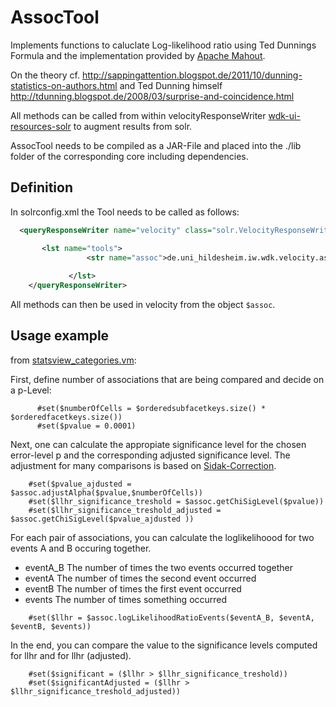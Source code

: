 # AssocTool
Implements functions to caluclate  Log-likelihood ratio using Ted Dunnings Formula and the implementation provided by [Apache Mahout](http://mahout.apache.org/).

On the theory cf. http://sappingattention.blogspot.de/2011/10/dunning-statistics-on-authors.html and Ted Dunning himself http://tdunning.blogspot.de/2008/03/surprise-and-coincidence.html

All methods can be called from within velocityResponseWriter [wdk-ui-resources-solr](../wdk-ui-resources-solr/) to augment results from solr.

AssocTool needs to be compiled as a JAR-File and placed into the ./lib folder of the corresponding core including dependencies.

## Definition

In solrconfig.xml the Tool needs to be called as follows:

```xml
  <queryResponseWriter name="velocity" class="solr.VelocityResponseWriter" startup="lazy">

       <lst name="tools">   
                 <str name="assoc">de.uni_hildesheim.iw.wdk.velocity.assocTool.AssocTool</str>
   
             </lst>
    </queryResponseWriter>
```    
   
All methods can then be used in velocity from the object `$assoc`. 
    
    
## Usage example 

from [statsview_categories.vm](../src/main/resources/solr/WdK/conf/velocity/statsview_categories.vm): 
    
First, define number of associations that are being compared and decide on a p-Level:

```velocity      
      #set($numberOfCells = $orderedsubfacetkeys.size() * $orderedfacetkeys.size())
      #set($pvalue = 0.0001)
```        

Next, one can calculate the appropiate significance level for the chosen error-level p and the corresponding adjusted significance level. The adjustment for many comparisons is based on [Sidak-Correction](http://wordhoard.northwestern.edu/userman/analysis-comparewords.html#loglike).


```velocity 
    #set($pvalue_ajdusted = $assoc.adjustAlpha($pvalue,$numberOfCells))
    #set($llhr_significance_treshold = $assoc.getChiSigLevel($pvalue))
    #set($llhr_significance_treshold_adjusted = $assoc.getChiSigLevel($pvalue_ajdusted ))
```  
    
For each pair of associations, you can calculate the loglikelihoood for two events A and B occuring together.

* eventA_B The number of times the two events occurred together
* eventA The number of times the second event occurred
* eventB The number of times the first event occurred
* events The number of times something  occurred

```velocity 
    #set($llhr = $assoc.logLikelihoodRatioEvents($eventA_B, $eventA, $eventB, $events))
```  
    
    
In the end, you can compare the value to the significance levels computed for llhr and for llhr (adjusted).
```velocity     
    #set($significant = ($llhr > $llhr_significance_treshold))  
    #set($significantAdjusted = ($llhr > $llhr_significance_treshold_adjusted))
```  
